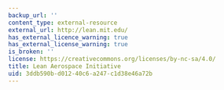 ```yaml
---
backup_url: ''
content_type: external-resource
external_url: http://lean.mit.edu/
has_external_licence_warning: true
has_external_license_warning: true
is_broken: ''
license: https://creativecommons.org/licenses/by-nc-sa/4.0/
title: Lean Aerospace Initiative
uid: 3ddb590b-d012-40c6-a247-c1d38e46a72b
---
```


